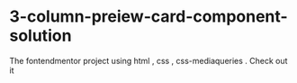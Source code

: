 # 3-column-preiew-card-component-solution
The fontendmentor project  using html , css , css-mediaqueries . Check out it 
